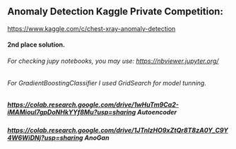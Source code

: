 ## Anomaly Detection Kaggle Private Competition: 
https://www.kaggle.com/c/chest-xray-anomaly-detection

#### 2nd place solution.

###### For checking jupy notebooks, you may use: https://nbviewer.jupyter.org/

###### For GradientBoostingClassifier I used GridSearch for model tunning.


##### https://colab.research.google.com/drive/1wHuTm9Ca2-iMAMioul7gpDoNHkYYf8Mu?usp=sharing Autoencoder
##### https://colab.research.google.com/drive/1JTnlzHO9xZtQr8T8zA0Y_C9Y4W6WiDNj?usp=sharing AnoGan
